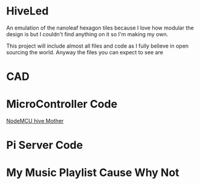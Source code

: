 # HiveLed
An emulation of the nanoleaf hexagon tiles because I love how modular the design is but I couldn't find anything on it so I'm making my own.

This project will include almost all files and code as I fully believe in open sourcing the world. Anyway the files you can expect to see are
# CAD
# MicroController Code
[NodeMCU hive Mother](hex_controllerTest.ino)
# Pi Server Code
# My Music Playlist Cause Why Not
